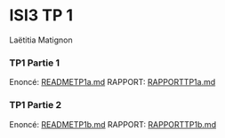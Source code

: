# ISI3 TP 1
Laëtitia Matignon

### TP1 Partie 1

Enoncé: [READMETP1a.md](READMETP1a.md) 
RAPPORT: [RAPPORTTP1a.md](RAPPORTTP1a.md) 

### TP1 Partie 2

Enoncé: [READMETP1b.md](READMETP1b.md) 
RAPPORT: [RAPPORTTP1b.md](RAPPORTTP1b.md) 
